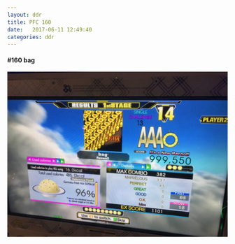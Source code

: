 ```yaml
---
layout: ddr
title: PFC 160
date:   2017-06-11 12:49:40
categories: ddr
---
```


#### **#160** bag
![](/images/pfc/160_bag.jpg)
